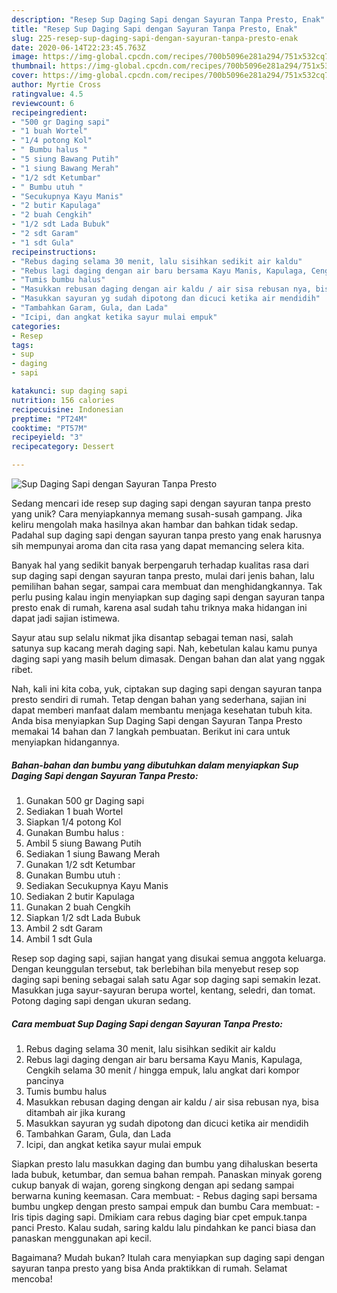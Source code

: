 ```yaml
---
description: "Resep Sup Daging Sapi dengan Sayuran Tanpa Presto, Enak"
title: "Resep Sup Daging Sapi dengan Sayuran Tanpa Presto, Enak"
slug: 225-resep-sup-daging-sapi-dengan-sayuran-tanpa-presto-enak
date: 2020-06-14T22:23:45.763Z
image: https://img-global.cpcdn.com/recipes/700b5096e281a294/751x532cq70/sup-daging-sapi-dengan-sayuran-tanpa-presto-foto-resep-utama.jpg
thumbnail: https://img-global.cpcdn.com/recipes/700b5096e281a294/751x532cq70/sup-daging-sapi-dengan-sayuran-tanpa-presto-foto-resep-utama.jpg
cover: https://img-global.cpcdn.com/recipes/700b5096e281a294/751x532cq70/sup-daging-sapi-dengan-sayuran-tanpa-presto-foto-resep-utama.jpg
author: Myrtie Cross
ratingvalue: 4.5
reviewcount: 6
recipeingredient:
- "500 gr Daging sapi"
- "1 buah Wortel"
- "1/4 potong Kol"
- " Bumbu halus "
- "5 siung Bawang Putih"
- "1 siung Bawang Merah"
- "1/2 sdt Ketumbar"
- " Bumbu utuh "
- "Secukupnya Kayu Manis"
- "2 butir Kapulaga"
- "2 buah Cengkih"
- "1/2 sdt Lada Bubuk"
- "2 sdt Garam"
- "1 sdt Gula"
recipeinstructions:
- "Rebus daging selama 30 menit, lalu sisihkan sedikit air kaldu"
- "Rebus lagi daging dengan air baru bersama Kayu Manis, Kapulaga, Cengkih selama 30 menit / hingga empuk, lalu angkat dari kompor pancinya"
- "Tumis bumbu halus"
- "Masukkan rebusan daging dengan air kaldu / air sisa rebusan nya, bisa ditambah air jika kurang"
- "Masukkan sayuran yg sudah dipotong dan dicuci ketika air mendidih"
- "Tambahkan Garam, Gula, dan Lada"
- "Icipi, dan angkat ketika sayur mulai empuk"
categories:
- Resep
tags:
- sup
- daging
- sapi

katakunci: sup daging sapi 
nutrition: 156 calories
recipecuisine: Indonesian
preptime: "PT24M"
cooktime: "PT57M"
recipeyield: "3"
recipecategory: Dessert

---
```



![Sup Daging Sapi dengan Sayuran Tanpa Presto](https://img-global.cpcdn.com/recipes/700b5096e281a294/751x532cq70/sup-daging-sapi-dengan-sayuran-tanpa-presto-foto-resep-utama.jpg)

Sedang mencari ide resep sup daging sapi dengan sayuran tanpa presto yang unik? Cara menyiapkannya memang susah-susah gampang. Jika keliru mengolah maka hasilnya akan hambar dan bahkan tidak sedap. Padahal sup daging sapi dengan sayuran tanpa presto yang enak harusnya sih mempunyai aroma dan cita rasa yang dapat memancing selera kita.

Banyak hal yang sedikit banyak berpengaruh terhadap kualitas rasa dari sup daging sapi dengan sayuran tanpa presto, mulai dari jenis bahan, lalu pemilihan bahan segar, sampai cara membuat dan menghidangkannya. Tak perlu pusing kalau ingin menyiapkan sup daging sapi dengan sayuran tanpa presto enak di rumah, karena asal sudah tahu triknya maka hidangan ini dapat jadi sajian istimewa.

Sayur atau sup selalu nikmat jika disantap sebagai teman nasi, salah satunya sup kacang merah daging sapi. Nah, kebetulan kalau kamu punya daging sapi yang masih belum dimasak. Dengan bahan dan alat yang nggak ribet.


Nah, kali ini kita coba, yuk, ciptakan sup daging sapi dengan sayuran tanpa presto sendiri di rumah. Tetap dengan bahan yang sederhana, sajian ini dapat memberi manfaat dalam membantu menjaga kesehatan tubuh kita. Anda bisa menyiapkan Sup Daging Sapi dengan Sayuran Tanpa Presto memakai 14 bahan dan 7 langkah pembuatan. Berikut ini cara untuk menyiapkan hidangannya.

<!--inarticleads1-->

##### Bahan-bahan dan bumbu yang dibutuhkan dalam menyiapkan Sup Daging Sapi dengan Sayuran Tanpa Presto:

1. Gunakan 500 gr Daging sapi
1. Sediakan 1 buah Wortel
1. Siapkan 1/4 potong Kol
1. Gunakan  Bumbu halus :
1. Ambil 5 siung Bawang Putih
1. Sediakan 1 siung Bawang Merah
1. Gunakan 1/2 sdt Ketumbar
1. Gunakan  Bumbu utuh :
1. Sediakan Secukupnya Kayu Manis
1. Sediakan 2 butir Kapulaga
1. Gunakan 2 buah Cengkih
1. Siapkan 1/2 sdt Lada Bubuk
1. Ambil 2 sdt Garam
1. Ambil 1 sdt Gula


Resep sop daging sapi, sajian hangat yang disukai semua anggota keluarga. Dengan keunggulan tersebut, tak berlebihan bila menyebut resep sop daging sapi bening sebagai salah satu Agar sop daging sapi semakin lezat. Masukkan juga sayur-sayuran berupa wortel, kentang, seledri, dan tomat. Potong daging sapi dengan ukuran sedang. 

<!--inarticleads2-->

##### Cara membuat Sup Daging Sapi dengan Sayuran Tanpa Presto:

1. Rebus daging selama 30 menit, lalu sisihkan sedikit air kaldu
1. Rebus lagi daging dengan air baru bersama Kayu Manis, Kapulaga, Cengkih selama 30 menit / hingga empuk, lalu angkat dari kompor pancinya
1. Tumis bumbu halus
1. Masukkan rebusan daging dengan air kaldu / air sisa rebusan nya, bisa ditambah air jika kurang
1. Masukkan sayuran yg sudah dipotong dan dicuci ketika air mendidih
1. Tambahkan Garam, Gula, dan Lada
1. Icipi, dan angkat ketika sayur mulai empuk


Siapkan presto lalu masukkan daging dan bumbu yang dihaluskan beserta lada bubuk, ketumbar, dan semua bahan rempah. Panaskan minyak goreng cukup banyak di wajan, goreng singkong dengan api sedang sampai berwarna kuning keemasan. Cara membuat: - Rebus daging sapi bersama bumbu ungkep dengan presto sampai empuk dan bumbu Cara membuat: - Iris tipis daging sapi. Dmikiam cara rebus daging biar cpet empuk.tanpa panci Presto. Kalau sudah, saring kaldu lalu pindahkan ke panci biasa dan panaskan menggunakan api kecil. 

Bagaimana? Mudah bukan? Itulah cara menyiapkan sup daging sapi dengan sayuran tanpa presto yang bisa Anda praktikkan di rumah. Selamat mencoba!
